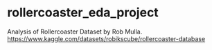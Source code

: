 # rollercoaster_eda_project
Analysis of Rollercoaster Dataset by Rob Mulla.
https://www.kaggle.com/datasets/robikscube/rollercoaster-database
